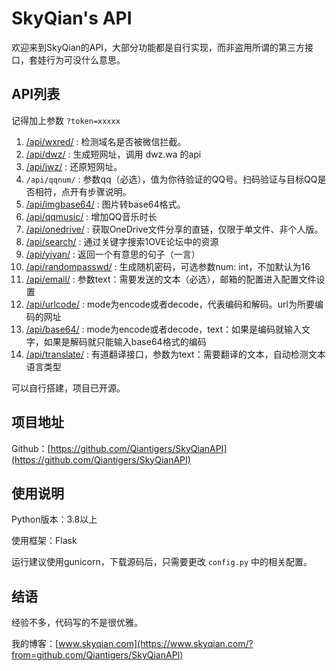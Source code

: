 # SkyQian's API

欢迎来到SkyQian的API，大部分功能都是自行实现，而非盗用所谓的第三方接口，套娃行为可没什么意思。

## API列表

记得加上参数 `?token=xxxxx`

1. [/api/wxred/](/api/wxred/) : 检测域名是否被微信拦截。
2. [/api/dwz/](/api/dwz/) : 生成短网址，调用 dwz.wa 的api
3. [/api/jwz/](/api/jwz/) : 还原短网址。
4. `/api/qqnum/` : 参数qq（必选），值为你待验证的QQ号。扫码验证与目标QQ是否相符，点开有步骤说明。
5. [/api/imgbase64/](/api/imgbase64/) : 图片转base64格式。
6. [/api/qqmusic/](/api/qqmusic/) : 增加QQ音乐时长
7. [/api/onedrive/](/api/onedrive/) : 获取OneDrive文件分享的直链，仅限于单文件、非个人版。
8. [/api/search/](/api/search/) : 通过关键字搜索1OVE论坛中的资源
9. [/api/yiyan/](/api/yiyan/) : 返回一个有意思的句子（一言）
10. [/api/randompasswd/](/api/randompasswd/) : 生成随机密码，可选参数num: int，不加默认为16
11. [/api/email/](/api/email/) : 参数text：需要发送的文本（必选），邮箱的配置进入配置文件设置
12. [/api/urlcode/](/api/urlcode/) : mode为encode或者decode，代表编码和解码。url为所要编码的网址
13. [/api/base64/](/api/base64/) : mode为encode或者decode，text：如果是编码就输入文字，如果是解码就只能输入base64格式的编码
14. [/api/translate/](/api/translate/) : 有道翻译接口，参数为text：需要翻译的文本，自动检测文本语言类型

可以自行搭建，项目已开源。 

## 项目地址

Github：[https://github.com/Qiantigers/SkyQianAPI](https://github.com/Qiantigers/SkyQianAPI)

## 使用说明

Python版本：3.8以上

使用框架：Flask

运行建议使用gunicorn，下载源码后，只需要更改 `config.py` 中的相关配置。

## 结语

经验不多，代码写的不是很优雅。

我的博客：[www.skyqian.com](https://www.skyqian.com/?from=github.com/Qiantigers/SkyQianAPI)
